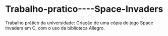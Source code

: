 # Trabalho-pratico----Space-Invaders
Trabalho prático da universidade: Criação de uma cópia do jogo Space Invaders em C, com o uso da biblioteca Allegro.
